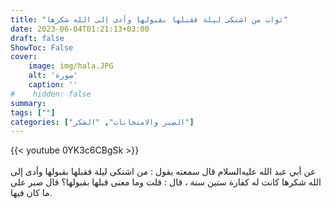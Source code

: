 ```yaml
---
title: "ثواب من اشتكى ليلة فقبلها بقبولها وأدى إلى الله شكرها"
date: 2023-06-04T01:21:13+03:00
draft: false
ShowToc: False
cover:
    image: img/hala.JPG
    alt: 'صورة'
    caption: ''
#    hidden: false
summary: 
tags: [""]
categories: ["الصبر والامتحانات", "الشكر"]
---
```

{{< youtube 0YK3c6CBgSk >}}  
 <br>
عن أبي عبد الله عليه‌السلام قال سمعته يقول : من اشتكى ليلة
فقبلها بقبولها وأدى إلى الله شكرها كانت له كفارة ستين سنة ، قال :
قلت وما معنى قبلها بقبولها؟ قال صبر على ما كان فيها.


